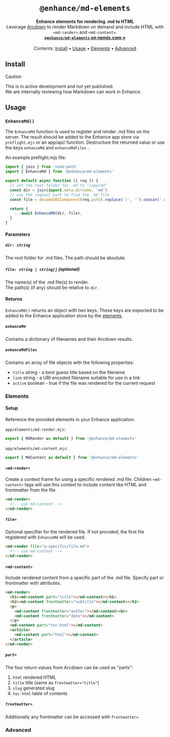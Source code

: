 <h1 align="center"><code>@enhance/md-elements</code></h1>

<p align="center">
  <strong>Enhance elements for rendering .md to HTML</strong><br>
  Leverage <a href="https://github.com/architect/arcdown">Arcdown</a> to render Markdown on demand and include HTML with <code>&lt;md-render&gt;</code> and <code>&lt;md-content&gt;</code>.<br>
  <a href="https://www.npmjs.com/package/@enhance/md-elements"><strong><code>@enhance/md-elements</code> on npmjs.com »</strong></a><br>
  <br>
  Contents:
  <a href="#Install">Install</a>
  •
  <a href="#Usage">Usage</a>
  •
  <a href="#Elements">Elements</a>
  •
  <a href="#Advanced">Advanced</a>
</p>

## Install

> [!CAUTION]
> This is in active development and not yet published.  
> We are internally reviewing how Markdown can work in Enhance.

## Usage

### `EnhanceMd()`

The `EnhanceMd` function is used to register and render .md files on the server. The result should be added to the Enhance app store via `preflight.mjs` or an app/api/ function. Destructure the returned value or use the keys `enhanceMd` and `enhanceMdFiles` .

An example preflight.mjs file:

```javascript
import { join } from 'node:path'
import { EnhanceMd } from '@enhance/md-elements'

export default async function ({ req }) {
  // set the root folder for .md to "/app/md"
  const dir = join(import.meta.dirname, 'md')
  // use the request path to find the .md file
  const file = decodeURIComponent(req.path).replace('/', '').concat('.md')

  return {
    ...await EnhanceMd(dir, file),
  }
}
```

#### Parameters

##### `dir: string`
The root folder for .md files. The path should be absolute.

##### `file: string | string[]` (optional)
The name(s) of the .md file(s) to render.  
The path(s) (if any) should be relative to `dir`.

#### Returns

`EnhanceMd()` returns an object with two keys. These keys are expected to be added to the Enhance application store by the [elements](#Elements).

##### `enhanceMd`

Contains a dictionary of filenames and their Arcdown results.

##### `enhanceMdFiles`

Contains an array of file objects with the following properties:

- `title` string - a best guess title based on the filename
- `link` string - a URI encoded filename suitable for use in a link
- `active` boolean - true if the file was rendered for the current request

### Elements

#### Setup

Reference the provided elements in your Enhance application:

`app/elements/md-render.mjs`:
```js
export { MdRender as default } from '@enhance/md-elements'
```

`app/elements/md-content.mjs`:
```js
export { MdContent as default } from '@enhance/md-elements'
```

#### `<md-render>`

Create a context frame for using a specific rendered .md file. Children `<md-content>` tags will use this context to include content like HTML and frontmatter from the file.

```html
<md-render>
  <!-- use md-content -->
</md-render>
```


##### `file=`

Optional specifier for the rendered file. If not provided, the first file registered with `EnhanceMd` will be used.

```html
<md-render file="a-specific/file.md">
  <!-- use md-content -->
</md-render>
```

#### `<md-content>`

Include rendered content from a specific part of the .md file. Specify part or frontmatter with attributes.

```html
<md-render>
  <h1><md-content part="title"></md-content></h1>
  <h2><md-content frontmatter="subtitle"></md-content></h2>
  <p>
    <md-content frontmatter="author"></md-content><br>
    <md-content frontmatter="date"></md-content>
  </p>
  <md-content part="toc-html"></md-content>
  <article>
    <md-content part="html"></md-content>
  </article>
</md-render>
```

##### `part=`

The four return values from Arcdown can be used as "parts":

1. `html` rendered HTML
1. `title` title (same as `frontmatter="title"`)
1. `slug` generated slug
1. `toc-html` table of contents

##### `frontmatter=`

Additionally any frontmatter can be accessed with `frontmatter=`

### Advanced

